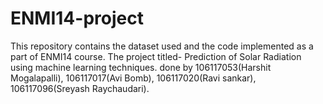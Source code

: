 # ENMI14-project

This repository contains the dataset used and the code implemented as a part of ENMI14 course.
The project titled- Prediction of Solar Radiation using machine learning techniques.
done by 106117053(Harshit Mogalapalli), 106117017(Avi Bomb), 106117020(Ravi sankar), 106117096(Sreyash Raychaudari).
